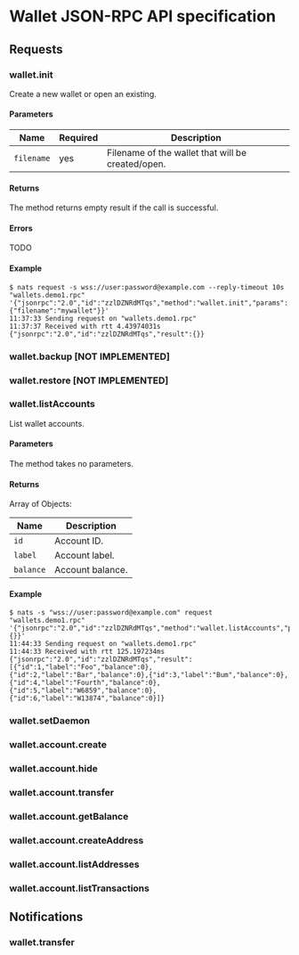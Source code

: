 # Wallet JSON-RPC API specification

## Requests

### wallet.init

Create a new wallet or open an existing.

#### Parameters

| Name     | Required | Description                                       |
|----------|----------|---------------------------------------------------|
| `filename` | yes        | Filename of the wallet that will be created/open. |

#### Returns

The method returns empty result if the call is successful.

#### Errors

TODO

#### Example

```shell
$ nats request -s wss://user:password@example.com --reply-timeout 10s "wallets.demo1.rpc" '{"jsonrpc":"2.0","id":"zzlDZNRdMTqs","method":"wallet.init","params":{"filename":"mywallet"}}'
11:37:33 Sending request on "wallets.demo1.rpc"
11:37:37 Received with rtt 4.43974031s
{"jsonrpc":"2.0","id":"zzlDZNRdMTqs","result":{}}
```

### wallet.backup [NOT IMPLEMENTED]

### wallet.restore [NOT IMPLEMENTED]

### wallet.listAccounts

List wallet accounts.

#### Parameters

The method takes no parameters.

#### Returns

Array of Objects:

| Name      | Description      |
|-----------|------------------|
| `id`      | Account ID.      |
| `label`   | Account label.   |
| `balance` | Account balance. |

#### Example

```shell
$ nats -s "wss://user:password@example.com" request "wallets.demo1.rpc" '{"jsonrpc":"2.0","id":"zzlDZNRdMTqs","method":"wallet.listAccounts","params":{}}'
11:44:33 Sending request on "wallets.demo1.rpc"
11:44:33 Received with rtt 125.197234ms
{"jsonrpc":"2.0","id":"zzlDZNRdMTqs","result":[{"id":1,"label":"Foo","balance":0},{"id":2,"label":"Bar","balance":0},{"id":3,"label":"Bum","balance":0},{"id":4,"label":"Fourth","balance":0},{"id":5,"label":"W6859","balance":0},{"id":6,"label":"W13874","balance":0}]}
```

### wallet.setDaemon

### wallet.account.create

### wallet.account.hide

### wallet.account.transfer

### wallet.account.getBalance

### wallet.account.createAddress

### wallet.account.listAddresses

### wallet.account.listTransactions

## Notifications

### wallet.transfer